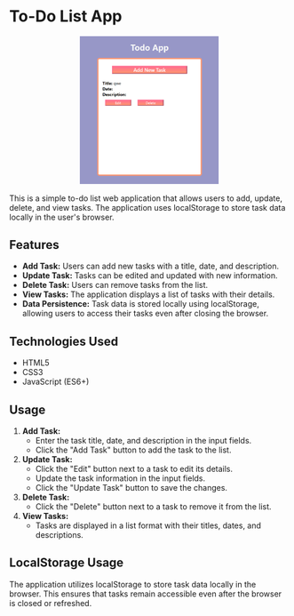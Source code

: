 <h1>To-Do List App</h1>
<center>
<img src="representation.png" width="250" >
</center>
<p>This is a simple to-do list web application that allows users to add, update, delete, and view tasks. The application uses localStorage to store task data locally in the user's browser.</p>

<h2>Features</h2>

<ul>
  <li><strong>Add Task:</strong> Users can add new tasks with a title, date, and description.</li>
  <li><strong>Update Task:</strong> Tasks can be edited and updated with new information.</li>
  <li><strong>Delete Task:</strong> Users can remove tasks from the list.</li>
  <li><strong>View Tasks:</strong> The application displays a list of tasks with their details.</li>
  <li><strong>Data Persistence:</strong> Task data is stored locally using localStorage, allowing users to access their tasks even after closing the browser.</li>
</ul>

<h2>Technologies Used</h2>

<ul>
  <li>HTML5</li>
  <li>CSS3</li>
  <li>JavaScript (ES6+)</li>
</ul>

<h2>Usage</h2>

<ol>
  <li><strong>Add Task:</strong>
    <ul>
      <li>Enter the task title, date, and description in the input fields.</li>
      <li>Click the "Add Task" button to add the task to the list.</li>
    </ul>
  </li>
  <li><strong>Update Task:</strong>
    <ul>
      <li>Click the "Edit" button next to a task to edit its details.</li>
      <li>Update the task information in the input fields.</li>
      <li>Click the "Update Task" button to save the changes.</li>
    </ul>
  </li>
  <li><strong>Delete Task:</strong>
    <ul>
      <li>Click the "Delete" button next to a task to remove it from the list.</li>
    </ul>
  </li>
  <li><strong>View Tasks:</strong>
    <ul>
      <li>Tasks are displayed in a list format with their titles, dates, and descriptions.</li>
    </ul>
  </li>
</ol>
<h2>LocalStorage Usage</h2>

<p>The application utilizes localStorage to store task data locally in the browser. This ensures that tasks remain accessible even after the browser is closed or refreshed.</p>
